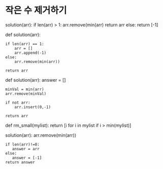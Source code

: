 # 작은 수 제거하기

solution(arr):
    if len(arr) > 1:
        arr.remove(min(arr)
        return arr
    else:
        return [-1]





def solution(arr):

    if len(arr) == 1:
        arr = []
        arr.append(-1)
    else:
        arr.remove(min(arr))

    return arr
    
    
    

def solution(arr):
	answer = [] 

	minVal = min(arr) 
	arr.remove(minVal) 

	if not arr: 
		arr.insert(0,-1) 
    
	return arr
     
    
    
 def rm_small(mylist): 
 return [i for i in mylist if i > min(mylist)]
  
  
solution(arr):
    arr.remove(min(arr))

    if len(arr)!=0: 
       answer = arr
    else: 
       answer = [-1]
    return answer
  
  
